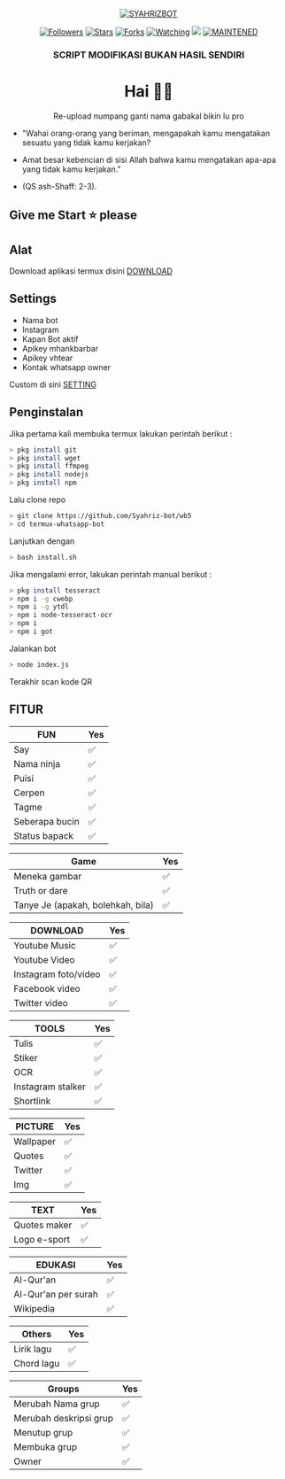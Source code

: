 </p>
<p align="center">
<a href="#"><img title="SYAHRIZBOT" src="https://img.shields.io/badge/SYAHRIZBOT-green?colorA=%23ff0000&colorB=%23017e40&style=for-the-badge"></a>
<p align="center">
<a href="https://github.com/Syahriz-bot/followers"><img title="Followers" src="https://img.shields.io/github/followers/Syahriz-bot?color=blue&style=flat-square"></a>
<a href="https://github.com/Syahriz-bot/wb5/stargazers/"><img title="Stars" src="https://img.shields.io/github/stars/Syahriz-bot/wb5?color=red&style=flat-square"></a>
<a href="https://github.com/Syahriz-bot/wb5/network/members"><img title="Forks" src="https://img.shields.io/github/forks/Syahriz-bot/wb5?color=red&style=flat-square"></a>
<a href="https://github.com/Syahriz-bot/wb5/watchers"><img title="Watching" src="https://img.shields.io/github/watchers/Syahriz-bot/wb5?label=Watchers&color=blue&style=flat-square"></a>
<a href="https://hits.seeyoufarm.com"><img src="https://hits.seeyoufarm.com/api/count/incr/badge.svg?url=https%3A%2F%2Fgithub.com%2FSyahriz-bot%2Fwb5&count_bg=%2379C83D&title_bg=%23555555&icon=probot.svg&icon_color=%2300FF6D&title=hits&edge_flat=false"/></a>
<a href="#"><img title="MAINTENED" src="https://img.shields.io/badge/MAINTENED-YES-blue.svg"></a>
</p>

<div align="center">
    <h3> SCRIPT MODIFIKASI BUKAN HASIL SENDIRI </h3>

# Hai 👋🏻

Re-upload numpang ganti nama gabakal bikin lu pro
</div>

* "Wahai orang-orang yang beriman, mengapakah kamu mengatakan sesuatu yang tidak kamu kerjakan?

* Amat besar kebencian di sisi Allah bahwa kamu mengatakan apa-apa yang tidak kamu kerjakan."

* (QS ash-Shaff: 2-3).

## Give me Start ⭐ please

## Alat

Download aplikasi termux disini [DOWNLOAD](https://play.google.com/store/apps/details?id=com.termux) 


## Settings

* Nama bot
* Instagram
* Kapan Bot aktif
* Apikey mhankbarbar
* Apikey vhtear
* Kontak whatsapp owner

Custom di sini [SETTING](https://github.com/mrfzvx12/Arelbot/blob/master/index.js/#L13)


## Penginstalan

Jika pertama kali membuka termux lakukan perintah berikut :
```bash
> pkg install git
> pkg install wget
> pkg install ffmpeg
> pkg install nodejs
> pkg install npm
```
Lalu clone repo
```bash
> git clone https://github.com/Syahriz-bot/wb5
> cd termux-whatsapp-bot
```
Lanjutkan dengan
```bash
> bash install.sh
```
Jika mengalami error, lakukan perintah manual berikut :
```bash
> pkg install tesseract
> npm i -g cwebp
> npm i -g ytdl
> npm i node-tesseract-ocr
> npm i
> npm i got
```
Jalankan bot
```bash
> node index.js
```
Terakhir scan kode QR



## FITUR

| FUN |Yes|
| ------------- | ------------- |
| Say|✅|
| Nama ninja|✅|
| Puisi|✅|
| Cerpen|✅|
| Tagme|✅|
| Seberapa bucin|✅|
| Status bapack|✅|


| Game |Yes|
| ------------- | ------------- |
| Meneka gambar|✅|
| Truth or dare|✅|
| Tanye Je (apakah, bolehkah, bila)|✅|


| DOWNLOAD |Yes|
| ------------- | ------------- |
| Youtube Music |✅|
| Youtube Video |✅|
| Instagram foto/video |✅|
| Facebook video |✅|
| Twitter video |✅|

| TOOLS |Yes|
| ------------- | ------------- |
| Tulis|✅|
| Stiker|✅|
| OCR|✅|
| Instagram stalker|✅|
| Shortlink|✅|

| PICTURE |Yes|
| ------------- | ------------- |
| Wallpaper|✅|
| Quotes|✅|
| Twitter|✅|
| Img|✅|

| TEXT |Yes|
| ------------- | ------------- |
| Quotes maker|✅|
| Logo e-sport|✅|

| EDUKASI |Yes|
| ------------- | ------------- |
| Al-Qur'an|✅|
| Al-Qur'an per surah|✅|
| Wikipedia|✅|

| Others |Yes|
| ------------- | ------------- |
| Lirik lagu|✅|
| Chord lagu|✅|

| Groups |Yes|
| ------------- | ------------- |
| Merubah Nama grup|✅|
| Merubah deskripsi grup|✅|
| Menutup grup|✅|
| Membuka grup|✅|
| Owner|✅|
